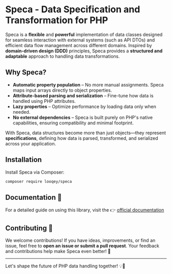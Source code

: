 # Speca - Data Specification and Transformation for PHP

Speca is a **flexible** and **powerful** implementation of data classes designed for seamless interaction with external systems (such as API DTOs) and efficient data flow management across different domains. Inspired by **domain-driven design (DDD)** principles, Speca provides a **structured and adaptable** approach to handling data transformations.

## Why Speca?

- **Automatic property population** – No more manual assignments. Speca maps input arrays directly to object properties.
- **Attribute-based parsing and serialization** – Fine-tune how data is handled using PHP attributes.
- **Lazy properties** – Optimize performance by loading data only when needed.
- **No external dependencies** – Speca is built purely on PHP's native capabilities, ensuring compatibility and minimal footprint.

With Speca, data structures become more than just objects—they represent **specifications**, defining how data is parsed, transformed, and serialized across your application.

## Installation

Install Speca via Composer:

```bash
composer require looqey/speca
```

## Documentation 📖

For a detailed guide on using this library, visit the 👉 [official documentation](https://speca.looqey.ru)


## Contributing 🤝

We welcome contributions! If you have ideas, improvements, or find an issue, feel free to **open an issue or submit a pull request**. Your feedback and contributions help make Speca even better! 🚀

---
Let's shape the future of PHP data handling together! 💡🚀
